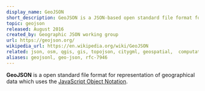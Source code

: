 ```yaml
---
display_name: GeoJSON
short_description: GeoJSON is a JSON-based open standard file format for representation of geographical data.
topic: geojson
released: August 2016
created_by: Geographic JSON working group
url: https://geojson.org/
wikipedia_url: https://en.wikipedia.org/wiki/GeoJSON
related: json, osm, qgis, gis, topojson, citygml, geospatial,  computational-geometry
aliases: geojsonl, geo-json, rfc-7946
---
```

**GeoJSON** is a open standard file format for representation of geographical data which uses the [JavaScript Object Notation](https://github.com/topics/json).    

